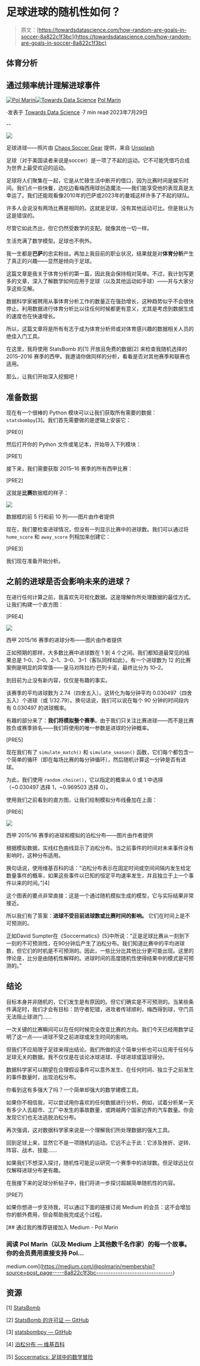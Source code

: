 # 足球进球的随机性如何？

> 原文：[https://towardsdatascience.com/how-random-are-goals-in-soccer-8a822c1f3bc](https://towardsdatascience.com/how-random-are-goals-in-soccer-8a822c1f3bc)

## 体育分析

## 通过频率统计理解进球事件

[](https://polmarin.medium.com/?source=post_page-----8a822c1f3bc--------------------------------)[![Pol Marin](../Images/a4f69a96717d453db9791f27b8f85e86.png)](https://polmarin.medium.com/?source=post_page-----8a822c1f3bc--------------------------------)[](https://towardsdatascience.com/?source=post_page-----8a822c1f3bc--------------------------------)[![Towards Data Science](../Images/a6ff2676ffcc0c7aad8aaf1d79379785.png)](https://towardsdatascience.com/?source=post_page-----8a822c1f3bc--------------------------------) [Pol Marin](https://polmarin.medium.com/?source=post_page-----8a822c1f3bc--------------------------------)

·发表于 [Towards Data Science](https://towardsdatascience.com/?source=post_page-----8a822c1f3bc--------------------------------) ·7 min read·2023年7月29日

--

![](../Images/4592cd967691b0d4b57c5e91a050e62a.png)

足球进球——照片由 [Chaos Soccer Gear](https://unsplash.com/@chaossoccergear?utm_source=medium&utm_medium=referral) 提供，来自 [Unsplash](https://unsplash.com/?utm_source=medium&utm_medium=referral)

足球（对于美国读者来说是soccer）是一项了不起的运动。它不可能凭借巧合成为世界上最受欢迎的运动。

足球将人们聚集在一起，它是从忙碌生活中断开的借口，因为比赛时间是娱乐时间。我们点一些快餐，边吃边看梅西用球创造魔法——我们能享受他的表现真是太幸运了。我们还能观看像2010年的巴萨或2023年的曼城这样许多了不起的球队。

许多人会说没有两场比赛是相同的。这就是足球，没有其他运动可比。但是我认为这是错误的。

尽管它如此杰出，但它仍然受数学的支配。就像其他一切一样。

生活充满了数学模型。足球也不例外。

我一生都是**巴萨**的忠实粉丝。再加上我目前的职业状况，结果就是对**体育分析**产生了真正的兴趣——显然是倾向于足球。

这篇文章是我关于体育分析的第一篇，因此我会保持相对简单。不过，我计划写更多的文章，深入了解数学如何应用于足球（以及其他运动如手球）——并与大家分享这些见解。

数据科学家被聘用从事体育分析工作的数量正在强劲增长，这种趋势似乎不会很快停止。利用数据进行体育分析比以往任何时候都更有意义，尤其是考虑到数据生成的速度也在快速增长。

所以，这篇文章将是所有有志于成为体育分析师或对体育感兴趣的数据相关人员的绝佳入门工具。

在这里，我将使用 StatsBomb 的[1] 开放且免费的数据[2] 来检查我随机选择的 2015–2016 赛季的西甲。我邀请你做同样的分析，看看是否对其他赛季和联赛也适用。

那么，让我们开始深入挖掘吧！

## 准备数据

现在有一个很棒的 Python 模块可以让我们获取所有需要的数据：`statsbombpy`[3]。我们首先需要做的是逻辑上安装它：

[PRE0]

然后打开你的 Python 文件或笔记本，开始导入下列模块：

[PRE1]

接下来，我们需要获取 2015–16 赛季的所有西甲比赛：

[PRE2]

这就是**比赛**数据框的样子：

![](../Images/2bd693401261e773c1db368d67268d72.png)

数据框的前 5 行和前 10 列——图片由作者提供

现在，我们要检查进球情况，但没有一列显示比赛中的进球数。我们可以通过将 `home_score` 和 `away_score` 列相加来创建它：

[PRE3]

我们现在准备开始分析。

## 之前的进球是否会影响未来的进球？

在进行任何计算之前，我喜欢先可视化数据。这是理解你所处理数据的最佳方式。让我们构建一个直方图：

[PRE4]

![](../Images/f22994a0601b281588236510407d92ff.png)

西甲 2015/16 赛季的进球分布——图片由作者提供

正如预期的那样，大多数比赛中进球数在 1 到 4 个之间。我们都知道最常见的结果总是 1–0、2–0、2–1、3–0、3–1（客队同样如此）。有一个进球数为 12 的比赛案例是明显的异常值——皇马对阵拉约·巴列卡诺，最终比分为 10–2。

到目前为止没有新内容，仅仅是有趣的事实。

该赛季的平均进球数为 2.74（四舍五入）。这转化为每分钟平均 0.030497（四舍五入）个进球（或 1/32.79）。换句话说，我们可以说在每个 90 分钟的时间段内有 0.030497 的进球概率。

有趣的部分来了：**我们将模拟整个赛季**。由于我们只关注比赛进球——而不是比赛胜负或赛季排名——我们将使用的唯一参数是进球的分钟概率。

[PRE5]

现在我们有了 `simulate_match()` 和 `simulate_season()` 函数，它们每个都包含一个简单的循环（即在每场比赛的每分钟循环），然后随机计算这一分钟是否有进球。

为此，我们使用 `random.choice()`，它以指定的概率从 0 或 1 中选择（~0.030497 选择 1，~0.969503 选择 0）。

使用我们之前看到的直方图，让我们绘制模拟分布线叠加在上面：

[PRE6]

![](../Images/0af694ec00db24ed1720abd2cb36ee5a.png)

西甲 2015/16 赛季的进球和模拟的泊松分布——图片由作者提供

根据模拟数据，实线红色曲线显示了泊松分布。当之前事件的时间对未来事件没有影响时，这种分布适用。

换句话说，使用维基百科的话：“泊松分布表示在固定时间或空间间隔内发生给定数量事件的概率，如果这些事件以已知的恒定平均速率发生，并且独立于上一个事件以来的时间。”[4]

这个图表的要点非常直接：这是一个通过随机模拟生成的模型，它与实际结果非常接近。

所以我们有了答案：**进球不受目前进球数或比赛时间的影响。** 它们在时间上是不可预测的。

正如David Sumpter在《Soccermatics》[5]中所说：“正是足球比赛从一刻到下一刻的不可预测性，在90分钟后产生了泊松分布。我们知道比赛中的平均进球数，但它们的时机是不可预测的。因此，一些比分比其他比分更可能出现。这里的悖论是，比分是由随机性解释的。进球时间的高度随机性使得结果中的模式是可预测的。”

## 结论

目标本身并非随机的，它们发生是有原因的。但它们确实是不可预测的。当某些条件满足时，我们才会有目标：防守者犯错，进攻者传球顺利，梅西得到球，守门员无法阻止球进门……

一次关键的比赛瞬间可以在任何时候完全改变比赛的方向。我们今天已经用数学证明了这一点——进球不受之前进球或发生时间的影响。

但我们不应局限于足球来得出结论。我们所做的这个简单分析也可以应用于任何与足球无关的数据。我不仅仅是在谈论冰球进球、手球进球或篮球得分。

数据科学家可以期望在合理假设事件可以意外发生、在任何时间、独立于之前发生的事件数量时，出现泊松分布。

你看到这有多强大了吗？一个简单却强大的数学建模工具。

如果你不相信我，可以尝试用你喜欢的任何数据进行分析。例如，试着分析某一天有多少人去超市、工厂中发生的事故数量，或跨越两个国家边界的汽车数量。你会发现它们也无法逃脱泊松分布。

再次强调，这对数据科学家来说是一个理解我们所处理数据的强大工具。

回到足球上来，显然它不是一项随机的运动。它远不止于此：它涉及挫折、逆转、阵容、战术、技能……

如果我们不想深入探讨，随机性可能足以研究一个赛季中的进球数。但足球远比仅仅解释进球分布更有趣。

在我接下来的足球分析帖子中，我们将进一步探讨超越简单随机性的内容。

[PRE7]

如果你想进一步支持我，可以通过下面的链接订阅 Medium 的会员：这不会增加你的额外费用，但会帮助我完成这个过程。

[](https://medium.com/@polmarin/membership?source=post_page-----8a822c1f3bc--------------------------------) [## 通过我的推荐链接加入 Medium - Pol Marin

### 阅读 Pol Marin（以及 Medium 上其他数千名作家）的每一个故事。你的会员费用直接支持 Pol…

medium.com](https://medium.com/@polmarin/membership?source=post_page-----8a822c1f3bc--------------------------------)

## 资源

[1] [StatsBomb](https://statsbomb.com/)

[2] [StatsBomb 的许可证 — GitHub](https://github.com/statsbomb/statsbombpy/blob/master/doc/LICENSE.pdf)

[3] [statsbombpy — GitHub](https://github.com/statsbomb/statsbombpy)

[4] [泊松分布 — 维基百科](https://en.wikipedia.org/wiki/Poisson_distribution)

[5] [Soccermatics: 足球中的数学冒险](https://amzn.to/43MsVeK)

